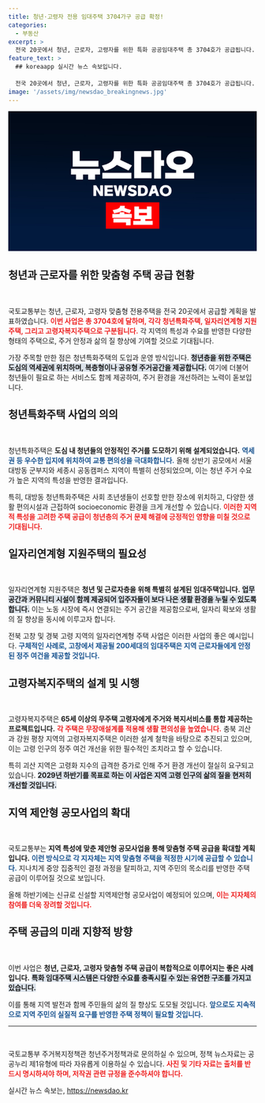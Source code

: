 ```yaml
---
title: 청년·고령자 전용 임대주택 3704가구 공급 확정!
categories:
  - 부동산
excerpt: >
  전국 20곳에서 청년, 근로자, 고령자를 위한 특화 공공임대주택 총 3704호가 공급됩니다. 청년특화주택은 역세권에, 일자리연계형 주택은 근로자에게 맞춤 제공되며, 고령자복지주택은 생활 편의성이 강화된 설계를 적용합니다.
feature_text: >
  ## koreaapp 실시간 뉴스 속보입니다.

  전국 20곳에서 청년, 근로자, 고령자를 위한 특화 공공임대주택 총 3704호가 공급됩니다. 청년특화주택은 역세권에, 일자리연계형 주택은 근로자에게 맞춤 제공되며, 고령자복지주택은 생활 편의성이 강화된 설계를 적용합니다.
image: '/assets/img/newsdao_breakingnews.jpg'
---
```


<p><img src="/assets/img/newsdao_breakingnews.jpg" alt="koreaapp 속보" /></p>

<h2 data-ke-size="size26">청년과 근로자를 위한 맞춤형 주택 공급 현황</h2>

<p data-ke-size="size16">&nbsp;</p>

<p>국토교통부는 청년, 근로자, 고령자 맞춤형 전용주택을 전국 20곳에서 공급할 계획을 발표하였습니다. <b><span style="color: #ee2323;">이번 사업은 총 3704호에 달하며, 각각 청년특화주택, 일자리연계형 지원주택, 그리고 고령자복지주택으로 구분됩니다.</span></b> 각 지역의 특성과 수요를 반영한 다양한 형태의 주택으로, 주거 안정과 삶의 질 향상에 기여할 것으로 기대됩니다. </p>

<p>가장 주목할 만한 점은 청년특화주택의 도입과 운영 방식입니다. <b><span style="background-color: #21538527;">청년층을 위한 주택은 도심의 역세권에 위치하며, 복층형이나 공유형 주거공간을 제공합니다.</span></b> 여기에 더불어 청년들이 필요로 하는 서비스도 함께 제공하여, 주거 환경을 개선하려는 노력이 돋보입니다. </p>

<h2 data-ke-size="size26">청년특화주택 사업의 의의</h2>

<p data-ke-size="size16">&nbsp;</p>

<p>청년특화주택은 <strong>도심 내 청년들의 안정적인 주거를 도모하기 위해 설계되었습니다.</strong> <b><span style="color: #1a5490;">역세권 등 우수한 입지에 위치하여 교통 편의성을 극대화합니다.</span></b> 올해 상반기 공모에서 서울 대방동 군부지와 세종시 공동캠퍼스 지역이 특별히 선정되었으며, 이는 청년 주거 수요가 높은 지역의 특성을 반영한 결과입니다.</p>

<p>특히, 대방동 청년특화주택은 사회 초년생들이 선호할 만한 장소에 위치하고, 다양한 생활 편의시설과 근접하여 socioeconomic 환경을 크게 개선할 수 있습니다. <b><span style="color: #ee2323;">이러한 지역적 특성을 고려한 주택 공급이 청년층의 주거 문제 해결에 긍정적인 영향을 미칠 것으로 기대됩니다.</span></b></p>

<h2 data-ke-size="size26">일자리연계형 지원주택의 필요성</h2>

<p data-ke-size="size16">&nbsp;</p>

<p>일자리연계형 지원주택은 <strong>청년 및 근로자층을 위해 특별히 설계된 임대주택입니다.</strong> <b><span style="background-color: #21538527;">업무 공간과 커뮤니티 시설이 함께 제공되어 입주자들이 보다 나은 생활 환경을 누릴 수 있도록 합니다.</span></b> 이는 노동 시장에 즉시 연결되는 주거 공간을 제공함으로써, 일자리 확보와 생활의 질 향상을 동시에 이루고자 합니다. </p>

<p>전북 고창 및 경북 고령 지역의 일자리연계형 주택 사업은 이러한 사업의 좋은 예시입니다. <b><span style="color: #1a5490;">구체적인 사례로, 고창에서 제공될 200세대의 임대주택은 지역 근로자들에게 안정된 정주 여건을 제공할 것입니다.</span></b> </p>

<h2 data-ke-size="size26">고령자복지주택의 설계 및 시행</h2>

<p data-ke-size="size16">&nbsp;</p>

<p>고령자복지주택은 <strong>65세 이상의 무주택 고령자에게 주거와 복지서비스를 통합 제공하는 프로젝트입니다.</strong> <b><span style="color: #ee2323;">각 주택은 무장애설계를 적용해 생활 편의성을 높였습니다.</span></b> 충북 괴산과 강원 평창 지역의 고령자복지주택은 이러한 설계 철학을 바탕으로 추진되고 있으며, 이는 고령 인구의 정주 여건 개선을 위한 필수적인 조치라고 할 수 있습니다.</p>

<p>특히 괴산 지역은 고령화 지수의 급격한 증가로 인해 주거 환경 개선이 절실히 요구되고 있습니다. <b><span style="background-color: #21538527;">2029년 하반기를 목표로 하는 이 사업은 지역 고령 인구의 삶의 질을 현저히 개선할 것입니다.</span></b></p>

<h2 data-ke-size="size26">지역 제안형 공모사업의 확대</h2>

<p data-ke-size="size16">&nbsp;</p>

<p>국토교통부는 <strong>지역 특성에 맞춘 제안형 공모사업을 통해 맞춤형 주택 공급을 확대할 계획입니다.</strong> <b><span style="color: #1a5490;">이런 방식으로 각 지자체는 지역 맞춤형 주택을 적정한 시기에 공급할 수 있습니다.</span></b> 지나치게 중앙 집중적인 결정 과정을 탈피하고, 지역 주민의 목소리를 반영한 주택 공급이 이루어질 것으로 보입니다. </p>

<p>올해 하반기에는 신규로 신설할 지역제안형 공모사업이 예정되어 있으며, <b><span style="color: #ee2323;">이는 지자체의 참여를 더욱 장려할 것입니다.</span></b> </p>

<h2 data-ke-size="size26">주택 공급의 미래 지향적 방향</h2>

<p data-ke-size="size16">&nbsp;</p>

<p>이번 사업은 <strong>청년, 근로자, 고령자 맞춤형 주택 공급이 복합적으로 이루어지는 좋은 사례입니다.</strong> <b><span style="background-color: #21538527;">특화 임대주택 시스템은 다양한 수요를 충족시킬 수 있는 유연한 구조를 가지고 있습니다.</span></b> </p>

<p>이를 통해 지역 발전과 함께 주민들의 삶의 질 향상도 도모될 것입니다. <b><span style="color: #1a5490;">앞으로도 지속적으로 지역 주민의 실질적 요구를 반영한 주택 정책이 필요할 것입니다.</span></b> </p>

<hr>

<p data-ke-size="size16">&nbsp;</p>

<p>국토교통부 주거복지정책관 청년주거정책과로 문의하실 수 있으며, 정책 뉴스자료는 공공누리 제1유형에 따라 자유롭게 이용하실 수 있습니다. <b><span style="color: #ee2323;">사진 및 기타 자료는 출처를 반드시 명시하셔야 하며, 저작권 관련 규정을 준수하셔야 합니다.</span></b></p>
실시간 뉴스 속보는, <a href="https://newsdao.kr" rel="dofollow">https://newsdao.kr</a>


